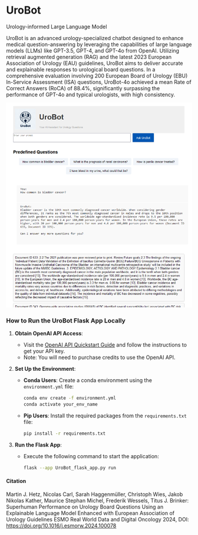 # UroBot
Urology-informed Large Language Model

UroBot is an advanced urology-specialized chatbot designed to enhance medical question-answering by leveraging the capabilities of large language models (LLMs) like GPT-3.5, GPT-4, and GPT-4o from OpenAI. Utilizing retrieval augmented generation (RAG) and the latest 2023 European Association of Urology (EAU) guidelines, UroBot aims to deliver accurate and explainable responses to urological board questions. In a comprehensive evaluation involving 200 European Board of Urology (EBU) In-Service Assessment (ISA) questions, UroBot-4o achieved a mean Rate of Correct Answers (RoCA) of 88.4%, significantly surpassing the performance of GPT-4o and typical urologists, with high consistency.

![Example Image](static/interface.png)

### How to Run the UroBot Flask App Locally

1. **Obtain OpenAI API Access**: 
   - Visit the [OpenAI API Quickstart Guide](https://platform.openai.com/docs/quickstart) and follow the instructions to get your API key.
   - Note: You will need to purchase credits to use the OpenAI API.

2. **Set Up the Environment**:
   - **Conda Users**: Create a conda environment using the `environment.yml` file:
     ```bash
     conda env create -f environment.yml
     conda activate your_env_name
     ```
   - **Pip Users**: Install the required packages from the `requirements.txt` file:
     ```bash
     pip install -r requirements.txt
     ```

3. **Run the Flask App**:
   - Execute the following command to start the application:
     ```bash
     flask --app UroBot_flask_app.py run
     ```
    
#### Citation

Martin J. Hetz, Nicolas Carl, Sarah Haggenmüller, Christoph Wies, Jakob Nikolas Kather, Maurice Stephan Michel, Frederik Wessels, Titus J. Brinker: Superhuman Performance on Urology Board Questions Using an Explainable Language Model Enhanced with European Association of Urology Guidelines
ESMO Real World Data and Digital Oncology 2024, DOI: https://doi.org/10.1016/j.esmorw.2024.100078

